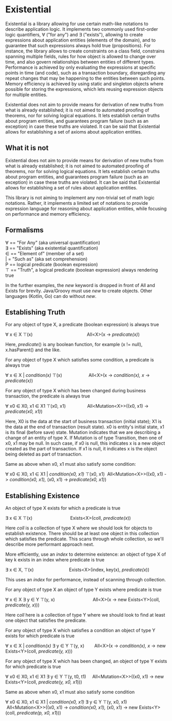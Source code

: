 # Existential

Existential is a library allowing for use certain math-like notations to describe application logic. It implements two commonly used first-order logic quantifiers, ∀ ("for any") and ∃ ("exists"), allowing to create expressions about application entities (elements of the domain), and to guarantee that such expressions always hold true (propositions). For instance, the library allows to create constraints on a class field, constrains spanning multiple fields, rules for how object is allowed to change over time, and also govern relationships between entities of different types. Performance is achieved by only evaluating the expressions at specific points in time (and code), such as a transaction boundary, disregarding any repeat changes that may be happening to the entities between such points. Memory efficiency is achieved by using static and singleton objects where possible for storing the expressions, which lets reusing expression objects for multiple entities.

Existential does not aim to provide means for derivation of new truths from what is already established; it is not aimed to automated proofing of theorems, nor for solving logical equations. It lets establish certain truths about program entities, and guarantees program failure (such as an exception) in case these truths are violated. It can be said that Existential allows for establishing a set of axioms about application entities.

## What it is not

Existential does not aim to provide means for derivation of new truths from what is already established; it is not aimed to automated proofing of theorems, nor for solving logical equations. It lets establish certain truths about program entities, and guarantees program failure (such as an exception) in case these truths are violated. It can be said that Existential allows for establishing a set of rules about application entities.

This library is not aiming to implement any non-trivial set of math logic notations. Rather, it implements a limited set of notations to provide expression language for reasoning about application entities, while focusing on performance and memory efficiency.

## Formalisms

∀ == "For Any" (aka universal quantification)  
∃ == "Exists" (aka existential quantification)  
∈ == "Element of" (member of a set)  
| = "Such as" (aka set comprehension)   
P == logical predicate (boolean expression)  
⊤ == "Truth", a logical predicate (boolean expression) always rendering true  

In the further examples, the *new* keyword is dropped in front of All and Exists for brevity. Java/Groovy must use *new* to create objects. Other languages (Kotlin, Go) can do without *new*. 

## Establishing Truth

For any object of type X, a predicate (boolean expression) is always true

∀ x ∈ X ⊤(x)                                           All\<X\>(x -> *predicate(x)*)

Here, *predicate*() is any boolean function, for example (x != null), x.hasParent() and the like.

For any object of type X which satisfies some condition, a predicate is always true

∀ x ∈ X | *condition(x)* ⊤(x)                     All\<X\>(x -> *condition(x), x* -> *predicate(x)*)

For any object of type X which has been changed during business transaction, the predicate is always true

∀ x0 ∈ X0, x1 ∈ X1 ⊤(x0, x1)                 All\<Mutation\<X\>\>((x0, x1) -> *predicate(x0, x1)*)

Here, X0 is the data at the start of business transaction (initial state); X1 is the data at the end of transaction (result state). x0 is entity's initial state, x1 is its final (before save) state. Mutation<X> indicates that we are describing a change of an entity of type X. If Mutation is of type Transition, then one of x0, x1 may be null. In such case, if x0 is null, this indicates x is a new object created as the part of transaction. If x1 is null, it indicates x is the object being deleted as part of transaction.

Same as above when x0, x1 must also satisfy some condition:

∀ x0 ∈ X0, x1 ∈ X1 | *condition(x0, x1)* ⊤(x0, x1)  All\<Mutation\<X\>\>((x0, x1) -> *condition(x0, x1),* (x0, x1) -> *predicate(x0, x1)*)

## Establishing Existence

An object of type X exists for which a predicate is true

∃ x ∈ X ⊤(x)                                              Exists\<X\>(coll, *predicate(x*))

Here *coll* is a collection of type X where we should look for objects to establish existence. There should be at least one object in this collection which satisfies the predicate. This scans through whole collection, so we'll describe more performant approach next.

More efficiently, use an *index* to determine existence: an object of type X of key k exists in an index where predicate is true

∃ x ∈ X, ⊤(x)                                              Exists\<X\>(index, key(x), *predicate(x*))

This uses an *index* for performance, instead of scanning through collection.

For any object of type X an object of type Y exists where predicate is true

∀ x ∈ X ∃ y ∈ Y ⊤(y, x)                              All\<X\>(x -> new Exists\<Y\>(coll, *predicate(y, x*)))

Here c*oll* here is a collection of type Y where we should look to find at least one object that satisfies the predicate.

For any object of type X which satisfies a condition an object of type Y exists for which predicate is true

∀ x ∈ X | *condition(x)* ∃ y ∈ Y ⊤(y, x)         All\<X\>(x -> *condition(x), x* -> new Exists\<Y\>(coll, *predicate(y, x*)))

For any object of type X which has been changed, an object of type Y exists for which predicate is true

∀ x0 ∈ X0, x1 ∈ X1 ∃ y ∈ Y ⊤(y, t0, t1)      All\<Mutation\<X\>\>((x0, x1) -> new Exists\<Y\>(coll, *predicate(y, x0, x1*)))

Same as above when x0, x1 must also satisfy some condition

∀ x0 ∈ X0, x1 ∈ X1 | *condition(x0, x1)* ∃ y ∈ Y ⊤(y, x0, x1)   All\<Mutation\<X\>\>((x0, x1) -> *condition(x0, x1),* (x0, x1) -> new Exists\<Y\>(coll, *predicate(p, x0, x1*)))